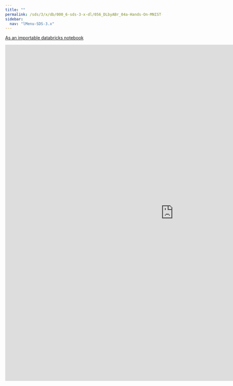 ```yaml
---
title: ""
permalink: /sds/3/x/db/000_6-sds-3-x-dl/056_DLbyABr_04a-Hands-On-MNIST-MLP/
sidebar:
  nav: "lMenu-SDS-3.x"
---
```


[As an importable databricks notebook](https://lamastex.github.io/scalable-data-science/sds/3/x/db/000_6-sds-3-x-dl/056_DLbyABr_04a-Hands-On-MNIST-MLP.html)

<iframe src="https://lamastex.github.io/scalable-data-science/sds/3/x/db/000_6-sds-3-x-dl/056_DLbyABr_04a-Hands-On-MNIST-MLP.html" width="1080" height="1080" frameborder="0"></iframe>

